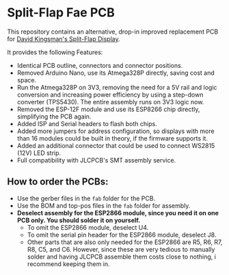 # Split-Flap Fae PCB

This repository contains an alternative, drop-in improved replacement PCB for [David Kingsman's Split-Flap Display](https://github.com/Dave19171/split-flap). 

It provides the following Features:

- Identical PCB outline, connectors and connector positions.
- Removed Arduino Nano, use its Atmega328P directly, saving cost and space.
- Run the Atmega328P on 3V3, removing the need for a 5V rail and logic conversion and increasing power efficiency by using a step-down converter (TPS5430). The entire assembly runs on 3V3 logic now.
- Removed the ESP-12F module and use its ESP8266 chip directly, simplifying the PCB again.
- Added ISP and Serial headers to flash both chips.
- Added more jumpers for address configuration, so displays with more than 16 modules could be built in theory, if the firmware supports it.
- Added an additional connector that could be used to connect WS2815 (12V) LED strip.
- Full compatibility with JLCPCB's SMT assembly service.

## How to order the PCBs:
- Use the gerber files in the `fab` folder for the PCB.
- Use the BOM and top-pos files in the `fab` folder for assembly.
- **Deselect assembly for the ESP2866 module, since you need it on one PCB only. You should solder it on yourself.**
  - To omit the ESP2866 module, deselect U4.
  - To omit the serial pin header for the ESP2866 module, deselect J8.
  - Other parts that are also only needed for the ESP2866 are R5, R6, R7, R8, C5, and C6. However, since these are very tedious to manually solder and having JLCPCB assemble them costs close to nothing, i recommend keeping them in.
